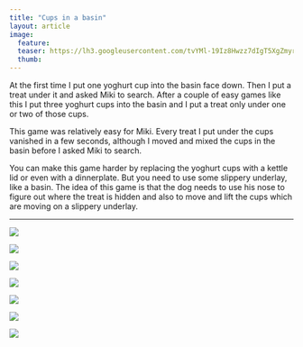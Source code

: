 ```yaml
---
title: "Cups in a basin"
layout: article
image:
  feature:
  teaser: https://lh3.googleusercontent.com/tvYMl-19Iz8Hwzz7dIgT5XgZmyrUqz6hFNu5zcG8nV0=w245
  thumb:
---
```


At the first time I put one yoghurt cup into the basin face down. Then I put a treat under it and asked Miki to search. After a couple of easy games like this I put three yoghurt cups into the basin and I put a treat only under one or two of those cups.

This game was relatively easy for Miki. Every treat I put under the cups vanished in a few seconds, although I moved and mixed the cups in the basin before I asked Miki to search.

You can make this game harder by replacing the yoghurt cups with a kettle lid or even with a dinnerplate. But you need to use some slippery underlay, like a basin. The idea of this game is that the dog needs to use his nose to figure out where the treat is hidden and also to move and lift the cups which are moving on a slippery underlay.

---

[![](https://lh3.googleusercontent.com/76CNFuISoWL0gfhANVRz_jjyhuXXms-419luH3DQvHM=w800)](https://lh3.googleusercontent.com/76CNFuISoWL0gfhANVRz_jjyhuXXms-419luH3DQvHM=s0)

[![](https://lh3.googleusercontent.com/YG9HmvU2FiTknt_0x2bFLwFrCeBwpvFfBg6DJHMyCCU=w800)](https://lh3.googleusercontent.com/YG9HmvU2FiTknt_0x2bFLwFrCeBwpvFfBg6DJHMyCCU=s0)

[![](https://lh3.googleusercontent.com/sallz--NDOV8Xk6xzbFwKvWvtjCSrJJ-FCzkjNgxfnc=w800)](https://lh3.googleusercontent.com/sallz--NDOV8Xk6xzbFwKvWvtjCSrJJ-FCzkjNgxfnc=s0)

[![](https://lh3.googleusercontent.com/_TmhjqC9k3ljA9WweKPhiWolPDpJ7qWev6o6Y7QDL2g=w800)](https://lh3.googleusercontent.com/_TmhjqC9k3ljA9WweKPhiWolPDpJ7qWev6o6Y7QDL2g=s0)

[![](https://lh3.googleusercontent.com/nJ34LOvT56ZI0YciIlljxVV87jUkADkG3t8Wrr4qeMw=w800)](https://lh3.googleusercontent.com/nJ34LOvT56ZI0YciIlljxVV87jUkADkG3t8Wrr4qeMw=s0)

[![](https://lh3.googleusercontent.com/7w1rDw21RALzonUQT9-tqv7xdIc3_YOJPjnxPmf9_2A=w800)](https://lh3.googleusercontent.com/7w1rDw21RALzonUQT9-tqv7xdIc3_YOJPjnxPmf9_2A=s0)

[![](https://lh3.googleusercontent.com/6fCb7nPQ5eQS4AzkB4G2nq6vHtaCfKnRmobAmzQuaJzEbax6Q4UXwWzfhkrfhTy0azN00NKhDBmTZ1lD6cpqJNhLppKJVPtkNanCsQW2xitaLQ4CQuo5eCwxofuoauq_wl2vYVQTyEtC5aara-sVKzK_iiypUiG_KbGYXYucfSuo92qQihogXWPw5oZ3AwabFeyq_O1HwPtQ8Jw6M9kyQiQtqceGUihQx8SIwUKXzmcNPsjUwngZ7DkFz8tp0408bpY828VZ6xbbyazemB82w9aDZF_8wOiRRHcwi3g_-F3scKHPlBGWehIVpIm4CrtyR545i-Ul8M2C87yXd3a0fgoShf74QKJ4Ha3RtWb2wuOMfv2Yo-fZMCvvfFCKQCQD9v2DTcGx-bRjCt7XesT8MF7o6BkCr00aCE1TWfqbLcq-6a4JKA6izi8qGvMs1q9vq2a4AftLclj8BK1s9OoWcuyNEabYpsTNFwbxBa5jELTt5Q47Xm8vC9p6qFoOgKw48tdJtw=w800)](https://lh3.googleusercontent.com/6fCb7nPQ5eQS4AzkB4G2nq6vHtaCfKnRmobAmzQuaJzEbax6Q4UXwWzfhkrfhTy0azN00NKhDBmTZ1lD6cpqJNhLppKJVPtkNanCsQW2xitaLQ4CQuo5eCwxofuoauq_wl2vYVQTyEtC5aara-sVKzK_iiypUiG_KbGYXYucfSuo92qQihogXWPw5oZ3AwabFeyq_O1HwPtQ8Jw6M9kyQiQtqceGUihQx8SIwUKXzmcNPsjUwngZ7DkFz8tp0408bpY828VZ6xbbyazemB82w9aDZF_8wOiRRHcwi3g_-F3scKHPlBGWehIVpIm4CrtyR545i-Ul8M2C87yXd3a0fgoShf74QKJ4Ha3RtWb2wuOMfv2Yo-fZMCvvfFCKQCQD9v2DTcGx-bRjCt7XesT8MF7o6BkCr00aCE1TWfqbLcq-6a4JKA6izi8qGvMs1q9vq2a4AftLclj8BK1s9OoWcuyNEabYpsTNFwbxBa5jELTt5Q47Xm8vC9p6qFoOgKw48tdJtw=s0)
